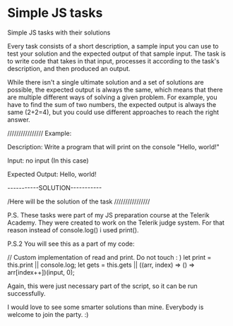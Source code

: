 # Simple JS tasks
 Simple JS tasks with their solutions

Every task consists of a short description, a sample input you can use to test your solution and the expected output of that sample input. 
The task is to write code that takes in that input, processes it according to the task's description, and then produced an output. 

While there isn't a single ultimate solution and a set of solutions are possible, the expected output is always the same, which means that there are multiple different ways of solving a given problem. For example, you have to find the sum of two numbers, the expected output is always the same (2+2=4), but you could use different approaches to reach the right answer. 

////////////////
Example:

Description: Write a program that will print on the console "Hello, world!"

Input: no input (In this case)

Expected Output: Hello, world!

-----------SOLUTION----------- 

/Here will be the solution of the task
////////////////

P.S. These tasks were part of my JS preparation course at the Telerik Academy.
They were created to work on the Telerik judge system.
For that reason instead of console.log() i used print().

P.S.2 You will see this as a part of my code:

// Custom implementation of read and print. Do not touch : )
let print = this.print || console.log;
let gets = this.gets || ((arr, index) => () => arr[index++])(input, 0);

Again, this were just necessary part of the script, so it can be run successfully. 

I would love to see some smarter solutions than mine. Everybody is welcome to join the party. :)  
